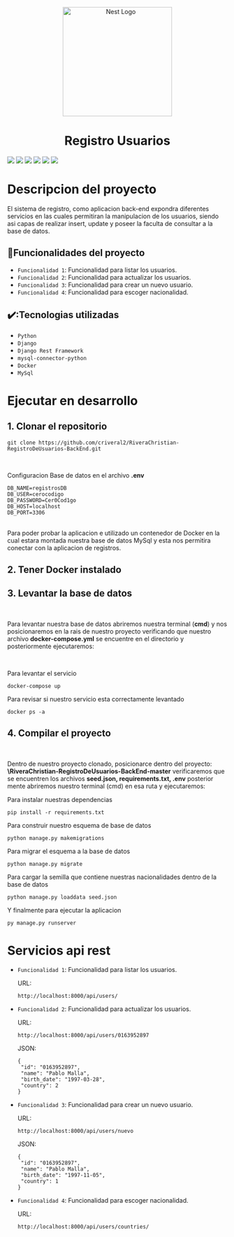 <p align="center">
  <a href="https://docs.djangoproject.com/en/4.1/" target="blank"><img src="https://velog.velcdn.com/images/tiger/post/23a71530-d387-4af6-abe9-720d1fe360b6/image.png" width="250" alt="Nest Logo" /></a>
</p>
<h1 align="center">  Registro Usuarios </h1>
<p align="left">
   <img src="https://img.shields.io/badge/STATUS-EN%20DESAROLLO-green">
  <img src="https://img.shields.io/badge/PYTHON-%20v3.9.13-green">
  <img src="https://img.shields.io/badge/Django-%20v4.1.5-green">
  <img src="https://img.shields.io/badge/DjangoRestFramework-%20v3.14.0-green">
  <img src="https://img.shields.io/badge/MySql-%20v8.0.32-blue">
  <img src="https://img.shields.io/badge/Docker-%20v20.10.20-blue">
</p>

# Descripcion del proyecto
El sistema de registro, como aplicacion back-end  expondra diferentes servicios en las cuales 
permitiran la manipulacion de los usuarios, siendo asi capas de realizar insert, update y poseer la faculta 
de consultar a la base de datos.


## :hammer:Funcionalidades del proyecto
- `Funcionalidad 1`: Funcionalidad para listar los usuarios.
- `Funcionalidad 2`: Funcionalidad para actualizar los usuarios.
- `Funcionalidad 3`: Funcionalidad para crear un nuevo usuario.
- `Funcionalidad 4`: Funcionalidad para escoger nacionalidad.


## ✔️:Tecnologias utilizadas
- `Python`
- `Django`
- `Django Rest Framework`
- `mysql-connector-python`
- `Docker`
- `MySql`

# Ejecutar en desarrollo
## 1. Clonar el repositorio

```
git clone https://github.com/criveral2/RiveraChristian-RegistroDeUsuarios-BackEnd.git
```
<br>

Configuracion Base de datos en el archivo **.env**

```
DB_NAME=registrosDB
DB_USER=cerocodigo
DB_PASSWORD=Cer0Cod1go
DB_HOST=localhost
DB_PORT=3306
```
<br>
Para poder probar la aplicacion e utilizado un contenedor de Docker en la cual 
estara montada nuestra base de datos MySql y esta nos permitira conectar
con la aplicacion de registros.

<br>

## 2. Tener Docker instalado
## 3. Levantar la base de datos

<br>

Para levantar nuestra base de datos abriremos nuestra terminal (**cmd**)
y nos posicionaremos en la rais de nuestro proyecto verificando que nuestro archivo
**docker-compose.yml** se encuentre en el directorio y posteriormente ejecutaremos:

<br>

Para levantar el servicio
```
docker-compose up
```
Para revisar si nuestro servicio esta correctamente levantado
```
docker ps -a
```
## 4. Compilar el proyecto

<br>

Dentro de nuestro proyecto clonado, posicionarce dentro del proyecto:
**\RiveraChristian-RegistroDeUsuarios-BackEnd-master**
verificaremos que se encuentren los archivos **seed.json, requirements.txt, .env**
posterior mente abriremos nuestro terminal (cmd) en esa ruta y ejecutaremos:
<br>

Para instalar nuestras dependencias
```
pip install -r requirements.txt
```

Para construir nuestro esquema de base de datos
```
python manage.py makemigrations
```

Para migrar el esquema a la base de datos
```
python manage.py migrate
```

Para cargar la semilla que contiene nuestras nacionalidades dentro de la base de datos
```
python manage.py loaddata seed.json
```

Y finalmente para ejecutar la aplicacion 
```
py manage.py runserver
```
# Servicios api rest
- `Funcionalidad 1`: Funcionalidad para listar los usuarios.
  </br>
  
   URL:
   ```
   http://localhost:8000/api/users/
   ```
  
- `Funcionalidad 2`: Funcionalidad para actualizar los usuarios.
  </br>
  
   URL:
   ```
   http://localhost:8000/api/users/0163952897
   ```
   JSON:
   ```
   {
    "id": "0163952897",
    "name": "Pablo Malla",
    "birth_date": "1997-03-28",
    "country": 2
   }
   ```
- `Funcionalidad 3`: Funcionalidad para crear un nuevo usuario.
  </br>
  
   URL:
   ```
   http://localhost:8000/api/users/nuevo
   ```
   JSON:
   ```
  {
    "id": "0163952897",
    "name": "Pablo Malla",
    "birth_date": "1997-11-05",
    "country": 1
  }
   ```
- `Funcionalidad 4`: Funcionalidad para escoger nacionalidad.
  </br>
  
   URL:
   ```
   http://localhost:8000/api/users/countries/
   ```

